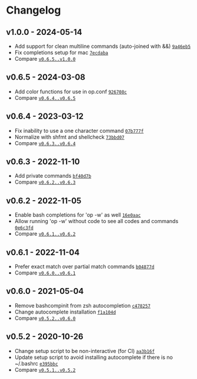 Changelog
========================================

v1.0.0 - 2024-05-14
----------------------------------------

- Add support for clean multiline commands (auto-joined with &&) [`9a46eb5`](https://github.com/DannyBen/opcode/commit/9a46eb5)
- Fix completions setup for mac [`7ecdaba`](https://github.com/DannyBen/opcode/commit/7ecdaba)
- Compare [`v0.6.5..v1.0.0`](https://github.com/dannyben/opcode/compare/v0.6.5..v1.0.0)


v0.6.5 - 2024-03-08
----------------------------------------

- Add color functions for use in op.conf [`926708c`](https://github.com/DannyBen/opcode/commit/926708c)
- Compare [`v0.6.4..v0.6.5`](https://github.com/dannyben/opcode/compare/v0.6.4..v0.6.5)


v0.6.4 - 2023-03-12
----------------------------------------

- Fix inability to use a one character command [`07b777f`](https://github.com/DannyBen/opcode/commit/07b777f)
- Normalize with shfmt and shellcheck [`73bbd07`](https://github.com/DannyBen/opcode/commit/73bbd07)
- Compare [`v0.6.3..v0.6.4`](https://github.com/dannyben/opcode/compare/v0.6.3..v0.6.4)


v0.6.3 - 2022-11-10
----------------------------------------

- Add private commands [`bf40d7b`](https://github.com/DannyBen/opcode/commit/bf40d7b)
- Compare [`v0.6.2..v0.6.3`](https://github.com/dannyben/opcode/compare/v0.6.2..v0.6.3)


v0.6.2 - 2022-11-05
----------------------------------------

- Enable bash completions for 'op -w' as well [`16e0aac`](https://github.com/DannyBen/opcode/commit/16e0aac)
- Allow running 'op -w' without code to see all codes and commands [`0e6c3fd`](https://github.com/DannyBen/opcode/commit/0e6c3fd)
- Compare [`v0.6.1..v0.6.2`](https://github.com/dannyben/opcode/compare/v0.6.1..v0.6.2)


v0.6.1 - 2022-11-04
----------------------------------------

- Prefer exact match over partial match commands [`b04877d`](https://github.com/DannyBen/opcode/commit/b04877d)
- Compare [`v0.6.0..v0.6.1`](https://github.com/dannyben/opcode/compare/v0.6.0..v0.6.1)


v0.6.0 - 2021-05-04
----------------------------------------

- Remove bashcompinit from zsh autocompletion [`c478257`](https://github.com/DannyBen/opcode/commit/c478257)
- Change autocomplete installation [`f1a104d`](https://github.com/DannyBen/opcode/commit/f1a104d)
- Compare [`v0.5.2..v0.6.0`](https://github.com/dannyben/opcode/compare/v0.5.2..v0.6.0)


v0.5.2 - 2020-10-26
----------------------------------------

- Change setup script to be non-interactive (for CI) [`aa3b16f`](https://github.com/DannyBen/opcode/commit/aa3b16f)
- Update setup script to avoid installing autocomplete if there is no ~/.bashrc [`e395bbc`](https://github.com/DannyBen/opcode/commit/e395bbc)
- Compare [`v0.5.1..v0.5.2`](https://github.com/dannyben/opcode/compare/v0.5.1..v0.5.2)


